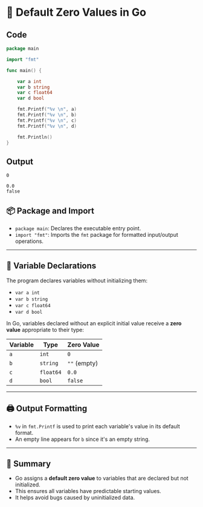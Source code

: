 # 🧠 Default Zero Values in Go

## Code 
```go
package main

import "fmt"

func main() {

	var a int
	var b string
	var c float64
	var d bool

	fmt.Printf("%v \n", a)
	fmt.Printf("%v \n", b)
	fmt.Printf("%v \n", c)
	fmt.Printf("%v \n", d)

	fmt.Println()
} 
```

## Output
```
0

0.0
false
```

## 📦 Package and Import

- `package main`: Declares the executable entry point.
- `import "fmt"`: Imports the `fmt` package for formatted input/output operations.

---

## 🧮 Variable Declarations

The program declares variables without initializing them:

- `var a int`
- `var b string`
- `var c float64`
- `var d bool`

In Go, variables declared without an explicit initial value receive a **zero value** appropriate to their type:

| Variable | Type     | Zero Value     |
|----------|----------|----------------|
| `a`      | `int`    | `0`            |
| `b`      | `string` | `""` (empty)   |
| `c`      | `float64`| `0.0`          |
| `d`      | `bool`   | `false`        |

---

## 🖨️ Output Formatting

- `%v` in `fmt.Printf` is used to print each variable's value in its default format.
- An empty line appears for `b` since it's an empty string.

---

## 📌 Summary

- Go assigns a **default zero value** to variables that are declared but not initialized.
- This ensures all variables have predictable starting values.
- It helps avoid bugs caused by uninitialized data.


